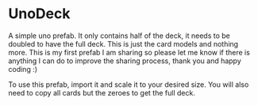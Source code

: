 # UnoDeck
A simple uno prefab. It only contains half of the deck, it needs to be doubled to have the full deck. This is just the card models and nothing more.
This is my first prefab I am sharing so please let me know if there is anything I can do to improve the sharing process, thank you and happy coding :)

To use this prefab, import it and scale it to your desired size. You will also need to copy all cards but the zeroes to get the full deck.
